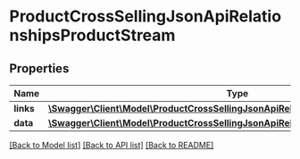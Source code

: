 # ProductCrossSellingJsonApiRelationshipsProductStream

## Properties
Name | Type | Description | Notes
------------ | ------------- | ------------- | -------------
**links** | [**\Swagger\Client\Model\ProductCrossSellingJsonApiRelationshipsProductStreamLinks**](ProductCrossSellingJsonApiRelationshipsProductStreamLinks.md) |  | [optional] 
**data** | [**\Swagger\Client\Model\ProductCrossSellingJsonApiRelationshipsProductStreamData**](ProductCrossSellingJsonApiRelationshipsProductStreamData.md) |  | [optional] 

[[Back to Model list]](../../README.md#documentation-for-models) [[Back to API list]](../../README.md#documentation-for-api-endpoints) [[Back to README]](../../README.md)

